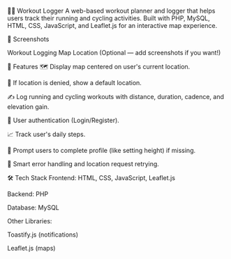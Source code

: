 🏋️‍♂️ Workout Logger
A web-based workout planner and logger that helps users track their running and cycling activities. Built with PHP, MySQL, HTML, CSS, JavaScript, and Leaflet.js for an interactive map experience.

📸 Screenshots

Workout Logging	Map Location
(Optional — add screenshots if you want!)

🚀 Features
🗺️ Display map centered on user's current location.

📍 If location is denied, show a default location.

✍️ Log running and cycling workouts with distance, duration, cadence, and elevation gain.

👤 User authentication (Login/Register).

📈 Track user's daily steps.

🔔 Prompt users to complete profile (like setting height) if missing.

🧠 Smart error handling and location request retrying.

🛠️ Tech Stack
Frontend: HTML, CSS, JavaScript, Leaflet.js

Backend: PHP

Database: MySQL

Other Libraries:

Toastify.js (notifications)

Leaflet.js (maps)

